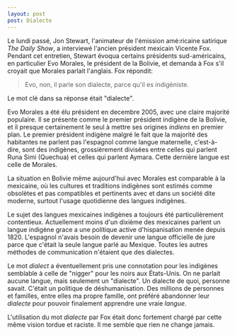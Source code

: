```yaml
---
layout: post
post: Dialecte
---
```


Le lundi passé, Jon Stewart, l'animateur de l'émission amé:ricaine satirique *The Daily Show*, a interviewé l'ancien président mexicain Vicente Fox. Pendant cet entretien, Stewart évoqua certains présidents sud-américains, en particulier Evo Morales, le président de la Bolivie, et demanda à Fox s'il croyait que Morales parlait l'anglais. Fox répondit:

> Evo, non, il parle son dialecte, parce qu'il es indigèniste.

Le mot clé dans sa réponse était "dialecte".

Evo Morales a été élu président en decembre 2005, avec une claire majorité populaire. Il se présente comme le premier président indigène de la Bolivie, et il presque certainement le seul à mettre ses origines *indiens* en premier plan. Le premier président indigène malgré le fait que la majorité des habitantes ne parlent pas l'espagnol comme langue maternelle, c'est-à-dire, sont des indigènes, grossièrement divisées entre celles qui parlent Runa Simi (Quechua) et celles qui parlent Aymara. Cette dernière langue est celle de Morales.

La situation en Bolivie même aujourd'hui avec Morales est comparable à la mexicaine, où les cultures et traditions indigènes sont estimés comme obsolètes et pas compatibles et pertinents avec et dans un société dite moderne, surtout l'usage quotidienne des langues indigènes.

Le sujet des langues mexicaines indigènes a toujours été particulièrement contentieux. Actuellement moins d'un dixième des mexicaines parlent un langue indigène grace a une politique active d'hispanisation menée depuis 1820. L'espagnol n'avais besoin de devenir une langue officielle de jure parce que c'était la seule langue parlé au Mexique. Toutes les autres méthodes de communication n'étaient que des dialectes.

Le mot *dialect* a éventuellement pris une connotation pour les indigènes semblable à celle de "nigger" pour les noirs aux États-Unis. On ne parlait aucune langue, mais seulement un "dialecte". Un dialecte de quoi, personne savait. C'était un politique de déshumanisation. Des millions de personnes et familles, entre elles ma propre famille, ont préféré abandonner leur *dialecte* pour pouvoir finalement apprendre une vraie *langue*.

L'utilisation du mot *dialecte* par Fox était donc fortement chargé par cette même vision tordue et raciste. Il me semble que rien ne change jamais.
